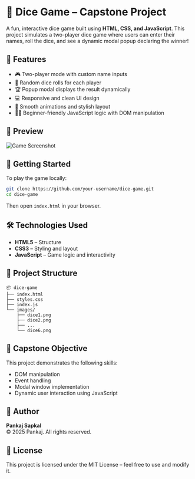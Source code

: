 # 🎲 Dice Game – Capstone Project

A fun, interactive dice game built using **HTML, CSS, and JavaScript**. This project simulates a two-player dice game where users can enter their names, roll the dice, and see a dynamic modal popup declaring the winner!

## 🌟 Features

- 🎮 Two-player mode with custom name inputs  
- 🎲 Random dice rolls for each player  
- 🏆 Popup modal displays the result dynamically  
- 💻 Responsive and clean UI design  
- 🎨 Smooth animations and stylish layout  
- 🧑‍💻 Beginner-friendly JavaScript logic with DOM manipulation  

## 📸 Preview

![Game Screenshot](images/dice6.png) <!-- Replace with actual screenshot when uploading -->

## 🚀 Getting Started

To play the game locally:

```bash
git clone https://github.com/your-username/dice-game.git
cd dice-game
```

Then open `index.html` in your browser.

## 🛠️ Technologies Used

- **HTML5** – Structure  
- **CSS3** – Styling and layout  
- **JavaScript** – Game logic and interactivity  

## 📁 Project Structure

```
📦 dice-game
├── index.html
├── styles.css
├── index.js
└── images/
    ├── dice1.png
    ├── dice2.png
    ├── ...
    └── dice6.png
```

## 📌 Capstone Objective

This project demonstrates the following skills:

- DOM manipulation
- Event handling
- Modal window implementation
- Dynamic user interaction using JavaScript

## 🙌 Author

**Pankaj Sapkal**  
© 2025 Pankaj. All rights reserved.

## 📃 License

This project is licensed under the MIT License – feel free to use and modify it.
